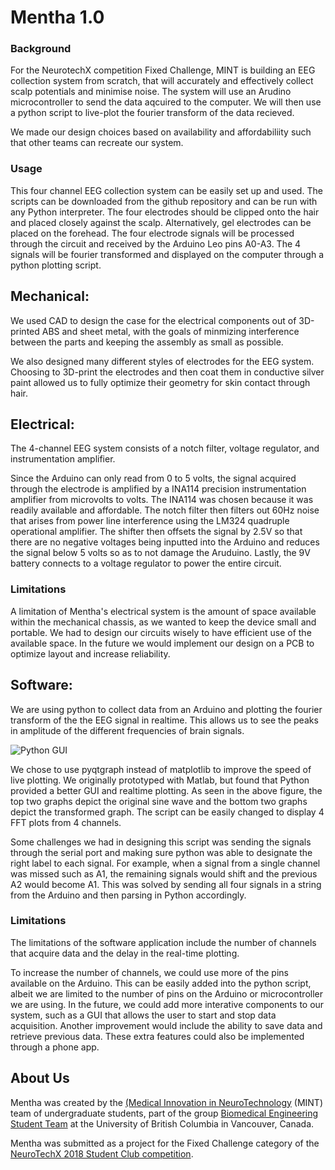 # Mentha 1.0

### Background

For the NeurotechX competition Fixed Challenge, MINT is building an EEG collection system from scratch, that will accurately and effectively collect scalp potentials and minimise noise.
The system will use an Arudino microcontroller to send the data aqcuired to the computer. We will then use a python script to live-plot the fourier transform of the data recieved. 

We made our design choices based on availability and affordabiliity such that other teams can recreate our system. 

### Usage
This four channel EEG collection system can be easily set up and used. The scripts can be downloaded from the github repository and can be run with any Python interpreter. The four electrodes should be clipped onto the hair and placed closely against the scalp. Alternatively, gel electrodes can be placed on the forehead. 
The four electrode signals will be processed through the circuit and received by the Arduino Leo pins A0-A3. The 4 signals will be fourier transformed and displayed on the computer through a python plotting script. 

## Mechanical:
We used CAD to design the case for the electrical components out of 3D-printed ABS and sheet metal, with the goals of minmizing interference between the parts and keeping the assembly as small as possible. 

We also designed many different styles of electrodes for the EEG system. Choosing to 3D-print the electrodes and then coat them in conductive silver paint allowed us to fully optimize their geometry for skin contact through hair.

## Electrical:
The 4-channel EEG system consists of a notch filter, voltage regulator, and instrumentation amplifier. 

Since the Arduino can only read from 0 to 5 volts, the signal acquired through the electrode is amplified by a INA114 precision instrumentation amplifier from microvolts to volts. The INA114 was chosen because it was readily available and affordable. 
The notch filter then filters out 60Hz noise that arises from power line interference using the LM324 quadruple operational amplifier. The shifter then offsets the signal by 2.5V so that there are no negative voltages being inputted into the Arduino and reduces the signal below 5 volts so as to not damage the Aruduino. 
Lastly, the 9V battery connects to a voltage regulator to power the entire circuit.

### Limitations

A limitation of Mentha's electrical system is the amount of space available within the mechanical chassis, as we wanted to keep the device small and portable. We had to design our circuits wisely to have efficient use of the available space. In the future we would implement our design on a PCB to optimize layout and increase reliability. 


## Software:
We are using python to collect data from an Arduino and plotting the fourier transform of the the EEG signal in realtime. This allows us to see the peaks in amplitude of the different frequencies of brain signals.

![Python GUI](https://raw.githubusercontent.com/UBCMint/FixedChallenge/master/PythonGUI/screenshots/plot.PNG)

We chose to use pyqtgraph instead of matplotlib to improve the speed of live plotting. We originally prototyped with Matlab, but found that Python provided a better GUI and realtime plotting.
As seen in the above figure, the top two graphs depict the original sine wave and the bottom two graphs depict the transformed graph. The script can be easily changed to display 4 FFT plots from 4 channels.

Some challenges we had in designing this script was sending the signals through the serial port and making sure python was able to designate the right label to each signal. For example, when a signal from a single channel was missed such as A1, the remaining signals would shift and the previous
A2 would become A1. This was solved by sending all four signals in a string from the Arduino and then parsing in Python accordingly. 

### Limitations
The limitations of the software application include the number of channels that acquire data and the delay in the real-time plotting.

To increase the number of channels, we could use more of the pins available on the Arduino. This can be easily added into the python script, albeit we are limited to the 
number of pins on the Arduino or microcontroller we are using. In the future, we could add more interative components to our system, such as a GUI that allows the user to start and stop data acquisition. Another improvement would include the ability to save data and retrieve previous data. These
extra features could also be implemented through a phone app. 

## About Us

Mentha was created by the [(Medical Innovation in NeuroTechnology](https://ubcmint.github.io/) (MINT) team of undergraduate students, part of the group [Biomedical Engineering Student Team](http://www.ubcbest.com/) at the University of British Columbia in Vancouver, Canada.

Mentha was submitted as a project for the Fixed Challenge category of the [NeuroTechX 2018 Student Club competition](https://neurotechx.github.io/studentclubs/competition/).
